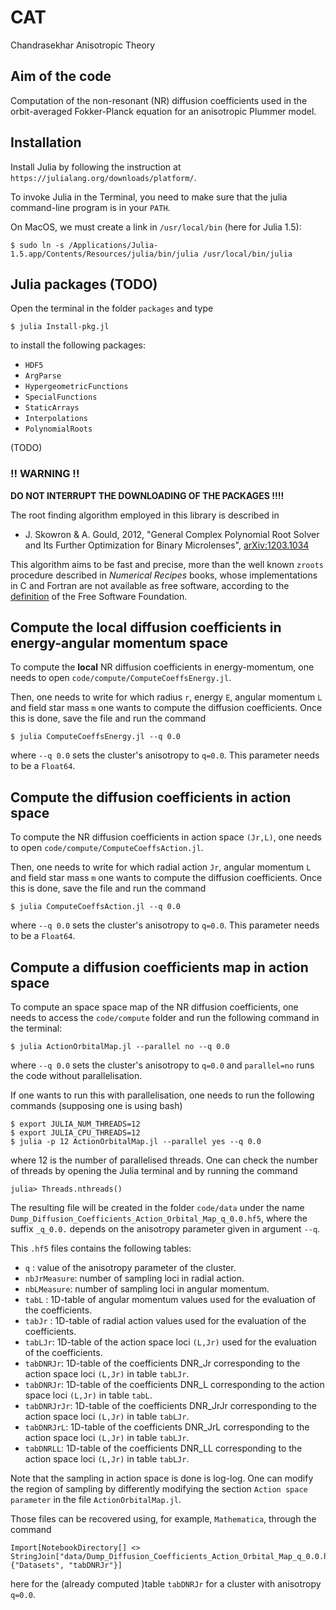 # CAT
Chandrasekhar Anisotropic Theory

## Aim of the code

Computation of the non-resonant (NR) diffusion coefficients used in the orbit-averaged Fokker-Planck equation for an anisotropic Plummer model.

## Installation

Install Julia by following the instruction at `https://julialang.org/downloads/platform/`.

To invoke Julia in the Terminal, you need to make sure that the julia command-line program is in your `PATH`. 

On MacOS, we must create a link in `/usr/local/bin` (here for Julia 1.5):

```
$ sudo ln -s /Applications/Julia-1.5.app/Contents/Resources/julia/bin/julia /usr/local/bin/julia
```

## Julia packages (TODO)

Open the terminal in the folder `packages` and type

```
$ julia Install-pkg.jl
```

to install the following packages:

- `HDF5`
- `ArgParse`
- `HypergeometricFunctions`
- `SpecialFunctions`
- `StaticArrays`
- `Interpolations`
- `PolynomialRoots`

(TODO)

### !! WARNING !!

**DO NOT INTERRUPT THE DOWNLOADING OF THE PACKAGES !!!!**

The root finding algorithm employed in this library is described in

* J. Skowron & A. Gould, 2012, "General Complex Polynomial Root Solver and Its
  Further Optimization for Binary Microlenses",
  [arXiv:1203.1034](http://arxiv.org/abs/1203.1034)

This algorithm aims to be fast and precise, more than the well known `zroots`
procedure described in *Numerical Recipes* books, whose implementations in C and
Fortran are not available as free software, according to the
[definition](https://www.gnu.org/philosophy/free-sw.html) of the Free Software
Foundation.



## Compute the **local** diffusion coefficients in energy-angular momentum space

To compute the **local** NR diffusion coefficients in energy-momentum, one needs to open 
`code/compute/ComputeCoeffsEnergy.jl`.

Then, one needs to write for which radius `r`, energy `E`, angular momentum `L` and field star mass `m` one wants 
to compute the diffusion coefficients. Once this is done, save the file and run the command 

```
$ julia ComputeCoeffsEnergy.jl --q 0.0
```

where `--q 0.0` sets the cluster's anisotropy to `q=0.0`. This parameter needs to be a `Float64`.



## Compute the diffusion coefficients in action space

To compute the NR diffusion coefficients in action space `(Jr,L)`, one needs to open 
`code/compute/ComputeCoeffsAction.jl`.

Then, one needs to write for which radial action `Jr`, angular momentum `L` and field star mass `m`  one wants 
to compute the diffusion coefficients. Once this is done, save the file and run the command 

```
$ julia ComputeCoeffsAction.jl --q 0.0
```

where `--q 0.0` sets the cluster's anisotropy to `q=0.0`. This parameter needs to be a `Float64`.



## Compute a diffusion coefficients map in action space

To compute an space space map of the NR diffusion coefficients,
one needs to access the `code/compute` folder and run the following command in 
the terminal:

```
$ julia ActionOrbitalMap.jl --parallel no --q 0.0
```

where `--q 0.0` sets the cluster's anisotropy to `q=0.0` and `parallel=no` runs the code without parallelisation.

If one wants to run this with parallelisation, one needs to run the following 
commands (supposing one is using bash)

```
$ export JULIA_NUM_THREADS=12
$ export JULIA_CPU_THREADS=12
$ julia -p 12 ActionOrbitalMap.jl --parallel yes --q 0.0
```
	
where 12 is the number of parallelised threads. One can check the number of 
threads by opening the Julia terminal and by running the command

```
julia> Threads.nthreads()
```

The resulting file will be created in the folder `code/data` under the name 
`Dump_Diffusion_Coefficients_Action_Orbital_Map_q_0.0.hf5`, where the suffix `_q_0.0.` depends
on the anisotropy parameter given in argument `--q`.

This `.hf5` files contains the following tables:

- `q` : value of the anisotropy parameter of the cluster.
- `nbJrMeasure`: number of sampling loci in radial action.
- `nbLMeasure`: number of sampling loci in angular momentum.
- `tabL` : 1D-table of angular momentum values used for the evaluation of the coefficients.
- `tabJr` : 1D-table of radial action values used for the evaluation of the coefficients.
- `tabLJr`: 1D-table of the action space loci `(L,Jr)` used for the evaluation of the coefficients.
- `tabDNRJr`: 1D-table of the coefficients DNR_Jr corresponding to the action space loci `(L,Jr)` in table `tabLJr`.
- `tabDNRJr`: 1D-table of the coefficients DNR_L corresponding to the action space loci `(L,Jr)` in table `tabL`.
- `tabDNRJrJr`: 1D-table of the coefficients DNR_JrJr corresponding to the action space loci `(L,Jr)` in table `tabLJr`.
- `tabDNRJrL`: 1D-table of the coefficients DNR_JrL corresponding to the action space loci `(L,Jr)` in table `tabLJr`.
- `tabDNRLL`: 1D-table of the coefficients DNR_LL corresponding to the action space loci `(L,Jr)` in table `tabLJr`.


Note that the sampling in action space is done is log-log. One can modify the region of sampling by differently modifying the section `Action space parameter` in the file `ActionOrbitalMap.jl`.

Those files can be recovered using, for example, `Mathematica`, through the command

```
Import[NotebookDirectory[] <> StringJoin["data/Dump_Diffusion_Coefficients_Action_Orbital_Map_q_0.0.hf5"], {"Datasets", "tabDNRJr"}]
```
here for the (already computed )table `tabDNRJr` for a cluster with anisotropy `q=0.0`.
